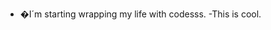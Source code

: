 - �I´m starting wrapping my life with codesss.
-This is cool.

<!---
Miguel0119/Miguel0119 is a ✨ special ✨ repository because its `README.md` (this file) appears on your GitHub profile.
You can click the Preview link to take a look at your changes.
--->

